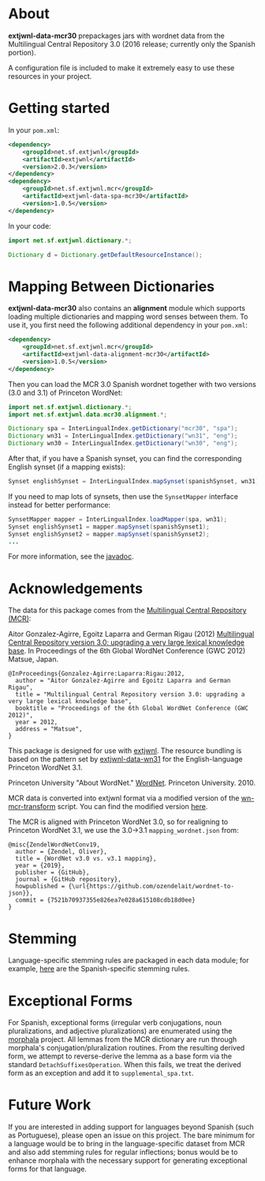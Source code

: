 # About

**extjwnl-data-mcr30** prepackages jars with wordnet data from the Multilingual
Central Repository 3.0 (2016 release; currently only the Spanish portion).

A configuration file is included to make it extremely easy to use
these resources in your project.

# Getting started

In your `pom.xml`:

```xml
<dependency>
    <groupId>net.sf.extjwnl</groupId>
    <artifactId>extjwnl</artifactId>
    <version>2.0.3</version>
</dependency>
<dependency>
    <groupId>net.sf.extjwnl.mcr</groupId>
    <artifactId>extjwnl-data-spa-mcr30</artifactId>
    <version>1.0.5</version>
</dependency>
```

In your code:

```java
import net.sf.extjwnl.dictionary.*;

Dictionary d = Dictionary.getDefaultResourceInstance();
```

# Mapping Between Dictionaries

**extjwnl-data-mcr30** also contains an **alignment** module which supports
loading multiple dictionaries and mapping word senses between them.  To
use it, you first need the following additional dependency in your `pom.xml`:

```xml
<dependency>
    <groupId>net.sf.extjwnl.mcr</groupId>
    <artifactId>extjwnl-data-alignment-mcr30</artifactId>
    <version>1.0.5</version>
</dependency>
```

Then you can load the MCR 3.0 Spanish wordnet together with two
versions (3.0 and 3.1) of Princeton WordNet:

```java
import net.sf.extjwnl.dictionary.*;
import net.sf.extjwnl.data.mcr30.alignment.*;

Dictionary spa = InterLingualIndex.getDictionary("mcr30", "spa");
Dictionary wn31 = InterLingualIndex.getDictionary("wn31", "eng");
Dictionary wn30 = InterLingualIndex.getDictionary("wn30", "eng");
```

After that, if you have a Spanish synset, you can find the corresponding
English synset (if a mapping exists):

```java
Synset englishSynset = InterLingualIndex.mapSynset(spanishSynset, wn31);
```

If you need to map lots of synsets, then use the `SynsetMapper` interface
instead for better performance:

```java
SynsetMapper mapper = InterLingualIndex.loadMapper(spa, wn31);
Synset englishSynset1 = mapper.mapSynset(spanishSynset1);
Synset englishSynset2 = mapper.mapSynset(spanishSynset2);
...
```

For more information, see the [javadoc](http://extjwnl.sourceforge.net/javadocs/net/sf/extjwnl/data/mcr30/alignment/package-summary.html).

# Acknowledgements

The data for this package comes from the [Multilingual Central Repository (MCR)](https://adimen.si.ehu.es/web/MCR):

Aitor Gonzalez-Agirre, Egoitz Laparra and German Rigau (2012)
[Multilingual Central Repository version 3.0: upgrading a very large lexical knowledge base](http://adimen.si.ehu.es/~rigau/publications/gwc12-glr.pdf). In Proceedings of the 6th Global WordNet Conference (GWC 2012) Matsue, Japan.

    @InProceedings{Gonzalez-Agirre:Laparra:Rigau:2012,
      author = "Aitor Gonzalez-Agirre and Egoitz Laparra and German Rigau",
      title = "Multilingual Central Repository version 3.0: upgrading a very large lexical knowledge base",
      booktitle = "Proceedings of the 6th Global WordNet Conference (GWC 2012)",
      year = 2012,
      address = "Matsue",
    }

This package is designed for use with
[extjwnl](https://github.com/extjwnl/extjwnl).  The resource bundling
is based on the pattern set by
[extjwnl-data-wn31](https://github.com/extjwnl/extjwnl-data-wn31) for
the English-language Princeton WordNet 3.1.

Princeton University "About WordNet."
[WordNet](http://wordnet.princeton.edu). Princeton University. 2010.

MCR data is converted into extjwnl format via a modified version of the [wn-mcr-transform](https://github.com/pln-fing-udelar/wn-mcr-transform) script.  You can find the modified version [here](https://github.com/lingeringsocket/wn-mcr-transform).

The MCR is aligned with Princeton WordNet 3.0, so for realigning to Princeton WordNet 3.1, we use the 3.0->3.1 `mapping_wordnet.json` from:

    @misc{ZendelWordNetConv19,
      author = {Zendel, Oliver},
      title = {WordNet v3.0 vs. v3.1 mapping},
      year = {2019},
      publisher = {GitHub},
      journal = {GitHub repository},
      howpublished = {\url{https://github.com/ozendelait/wordnet-to-json}},
      commit = {7521b70937355e826ea7e028a615108cdb18d0ee}
    }

# Stemming

Language-specific stemming rules are packaged in each data module; for
example, [here](lang-spa/src/main/resources/net/sf/extjwnl/data/mcr30/spa/res_properties.xml)
are the Spanish-specific stemming rules.

# Exceptional Forms

For Spanish, exceptional forms (irregular verb conjugations, noun pluralizations, and adjective pluralizations) are enumerated using
the [morphala](https://github.com/lingeringsocket/morphala) project.  All lemmas from the MCR dictionary are run through morphala's conjugation/pluralization routines.  From the resulting derived form, we attempt to reverse-derive the lemma as a base form via the standard `DetachSuffixesOperation`.  When this fails, we treat the derived form as an exception and add it to `supplemental_spa.txt`.

# Future Work

If you are interested in adding support for languages beyond Spanish (such as Portuguese), please open an issue on this project.  The bare minimum for a language would be to bring in the language-specific dataset from MCR and also add stemming rules for regular inflections; bonus would be to enhance morphala with the necessary support for generating exceptional forms for that language.
